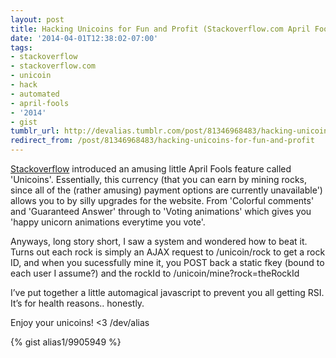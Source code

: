 ```yaml
---
layout: post
title: Hacking Unicoins for Fun and Profit (Stackoverflow.com April Fools 2014)
date: '2014-04-01T12:38:02-07:00'
tags:
- stackoverflow
- stackoverflow.com
- unicoin
- hack
- automated
- april-fools
- '2014'
- gist
tumblr_url: http://devalias.tumblr.com/post/81346968483/hacking-unicoins-for-fun-and-profit
redirect_from: /post/81346968483/hacking-unicoins-for-fun-and-profit
---
```

[Stackoverflow](https://stackoverflow.com/) introduced an amusing little April Fools feature called 'Unicoins'. Essentially, this currency (that you can earn by mining rocks, since all of the (rather amusing) payment options are currently unavailable') allows you to by silly upgrades for the website. From 'Colorful comments' and 'Guaranteed Answer' through to 'Voting animations' which gives you 'happy unicorn animations everytime you vote'.

Anyways, long story short, I saw a system and wondered how to beat it. Turns out each rock is simply an AJAX request to /unicoin/rock to get a rock ID, and when you sucessfully mine it, you POST back a static fkey (bound to each user I assume?) and the rockId to /unicoin/mine?rock=theRockId

I’ve put together a little automagical javascript to prevent you all getting RSI. It’s for health reasons.. honestly.

Enjoy your unicoins! <3 /dev/alias

{% gist alias1/9905949 %}

